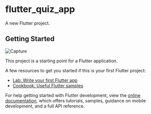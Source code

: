 # flutter_quiz_app

A new Flutter project.

## Getting Started
![Capture](https://github.com/ahmedjarad0/flutter_quiz_app/assets/113943692/3deca5b6-3ba1-4329-8a0f-1dc21407ab4a)

This project is a starting point for a Flutter application.

A few resources to get you started if this is your first Flutter project:

- [Lab: Write your first Flutter app](https://docs.flutter.dev/get-started/codelab)
- [Cookbook: Useful Flutter samples](https://docs.flutter.dev/cookbook)

For help getting started with Flutter development, view the
[online documentation](https://docs.flutter.dev/), which offers tutorials,
samples, guidance on mobile development, and a full API reference.
